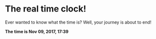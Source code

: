 # The real time clock!

Ever wanted to know what the time is? Well, your journey is about to end!

**The time is Nov 09, 2017, 17:39**